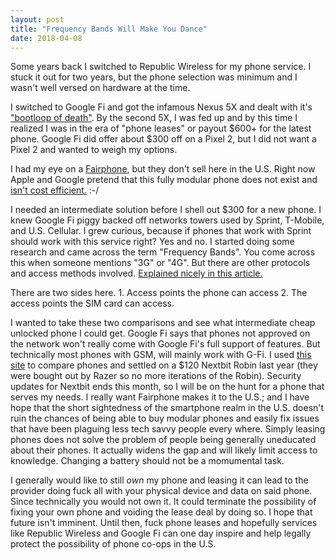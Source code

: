 ```yaml
---
layout: post
title: "Frequency Bands Will Make You Dance"
date: 2018-04-08
---
```


<p>
Some years back I switched to Republic Wireless for my phone service. I stuck it out for two years, but the phone selection was minimum and I wasn't well versed on hardware at the time.
</p>

<p>
I switched to Google Fi and got the infamous Nexus 5X and dealt with it's <a target="_blank" href="https://www.androidpolice.com/2018/01/31/lg-settles-bootloop-lawsuit-members-get-425-cash-700-lg-phone-rebate/">"bootloop of death"</a>. By the second 5X, I was fed up and by this time I realized I was in the era of "phone leases" or payout $600+ for the latest phone. Google Fi did offer about $300 off on a Pixel 2, but I did not want a Pixel 2 and wanted to weigh my options.
</p>

<p>
I had my eye on a <a target="_blank" href="https://www.fairphone.com/en/">Fairphone</a>, but they don't sell here in the U.S. Right now Apple and Google pretend that this fully modular phone does not exist and <a target="_blank" href="https://www.theverge.com/2016/9/2/12775922/google-project-ara-modular-phone-suspended-confirm">isn't cost efficient.</a> :-/
</p>

<p>
I needed an intermediate solution before I shell out $300 for a new phone. I knew Google Fi piggy backed off networks towers used by Sprint, T-Mobile, and U.S. Cellular. I grew curious, because if phones that work with Sprint should work with this service right? Yes and no. I started doing some research and came across the term "Frequency Bands". You come across this when someone mentions "3G" or "4G". But there are other protocols and access methods involved. <a target="_blank" href="http://uk.pcmag.com/cell-phone-service-providers-products/11593/news/cdma-vs-gsm-whats-the-difference">Explained nicely in this article.</a>
</p> 

<p>
There are two sides here. 1. Access points the phone can access 2. The access points the SIM card can access.
</p>

<p>
I wanted to take these two comparisons and see what intermediate cheap unlocked phone I could get. Google Fi says that phones not approved on the network won't really come with Google Fi's full support of features. But technically most phones with GSM, will mainly work with G-Fi. I used <a target="_blank" href="https://www.frequencycheck.com">this site</a> to compare phones and settled on a $120 Nextbit Robin last year (they were bought out by Razer so no more iterations of the Robin). Security updates for Nextbit ends this month, so I will be on the hunt for a phone that serves my needs. I really want Fairphone makes it to the U.S.; and I have hope that the short sightedness of the smartphone realm in the U.S. doesn't ruin the chances of being able to buy modular phones and easily fix issues that have been plaguing less tech savvy people every where. Simply leasing phones does not solve the problem of people being generally uneducated about their phones. It actually widens the gap and will likely limit access to knowledge. Changing a battery should not be a momumental task.
</p>

<p>
I generally would like to still <em>own</em> my phone and leasing it can lead to the provider doing fuck all with your physical device and data on said phone. Since technically you would not own it. It could terminate the possibility of fixing your own phone and voiding the lease deal by doing so. I hope that future isn't imminent. Until then, fuck phone leases and hopefully services like Republic Wireless and Google Fi can one day inspire and help legally protect the possibility of phone co-ops in the U.S.
</p>